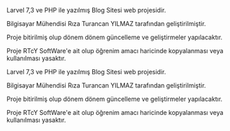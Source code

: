 Larvel 7,3 ve PHP ile yazılmış Blog Sitesi web projesidir. 

Bilgisayar Mühendisi Rıza Turancan YILMAZ tarafından geliştirilmiştir.

Proje bitirilmiş olup dönem dönem güncelleme ve geliştirmeler yapılacaktır.

Proje RTcY SoftWare'e ait olup öğrenim amacı haricinde kopyalanması veya kullanılması yasaktır.

Larvel 7,3 ve PHP ile yazılmış Blog Sitesi web projesidir. 

Bilgisayar Mühendisi Rıza Turancan YILMAZ tarafından geliştirilmiştir.

Proje bitirilmiş olup dönem dönem güncelleme ve geliştirmeler yapılacaktır.

Proje RTcY SoftWare'e ait olup öğrenim amacı haricinde kopyalanması veya kullanılması yasaktır.
